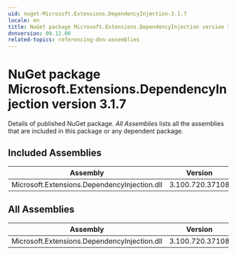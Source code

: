 ```yaml
---
uid: nuget-Microsoft.Extensions.DependencyInjection-3.1.7
locale: en
title: NuGet package Microsoft.Extensions.DependencyInjection version 3.1.7
dnnversion: 09.12.00
related-topics: referencing-dnn-assemblies
---
```


# NuGet package Microsoft.Extensions.DependencyInjection version 3.1.7
Details of published NuGet package.
*All Assemblies* lists all the assemblies that are included in this package or any dependent package.

## Included Assemblies

|Assembly|Version|
|---|---|
|Microsoft.Extensions.DependencyInjection.dll|3.100.720.37108|

## All Assemblies

|Assembly|Version|
|---|---|
|Microsoft.Extensions.DependencyInjection.dll|3.100.720.37108|

